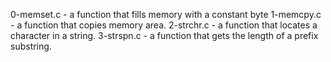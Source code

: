 0-memset.c - a function that fills memory with a constant byte
1-memcpy.c - a function that copies memory area.
2-strchr.c - a function that locates a character in a string.
3-strspn.c - a function that gets the length of a prefix substring.

